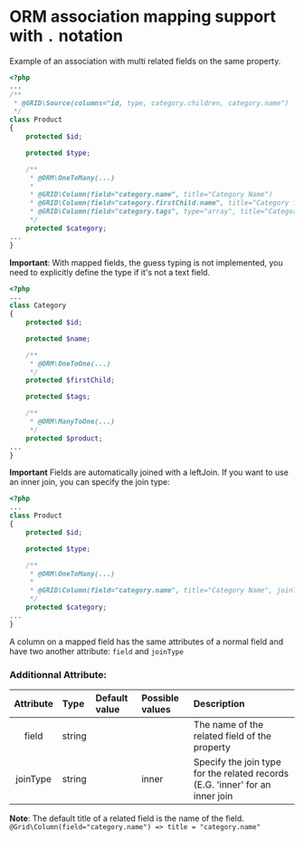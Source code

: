 ORM association mapping support with `.` notation
=================================================

Example of an association with multi related fields on the same property.

```php
<?php
...
/**
 * @GRID\Source(columns="id, type, category.children, category.name")
 */
class Product
{
    protected $id;

    protected $type;

    /**
     * @ORM\OneToMany(...)
     *
     * @GRID\Column(field="category.name", title="Category Name")
     * @GRID\Column(field="category.firstChild.name", title="Category first child")
     * @GRID\Column(field="category.tags", type="array", title="Category tags")
     */
    protected $category;
...
}
```

**Important**: With mapped fields, the guess typing is not implemented, you need to explicitly define the type if it's not a text field.

```php
<?php
...
class Category
{
    protected $id;

    protected $name;

    /**
     * @ORM\OneToOne(...)
     */
    protected $firstChild;

    protected $tags;

    /**
     * @ORM\ManyToOne(...)
     */
    protected $product;
...
}
```

**Important** Fields are automatically joined with a leftJoin. If you want to use an inner join, you can specify the join type:

```php
<?php
...
class Product
{
    protected $id;

    protected $type;

    /**
     * @ORM\OneToMany(...)
     *
     * @GRID\Column(field="category.name", title="Category Name", joinType="inner")
     */
    protected $category;
...
}
```

A column on a mapped field has the same attributes of a normal field and have two another attribute: `field` and `joinType`


### Additionnal Attribute:

|Attribute|Type|Default value|Possible values|Description|
|:--:|:--|:--|:--|:--|
|field|string|||The name of the related field of the property|
|joinType|string||inner|Specify the join type for the related records (E.G. 'inner' for an inner join|

**Note**: The default title of a related field is the name of the field.
`@Grid\Column(field="category.name") => title = "category.name"`
